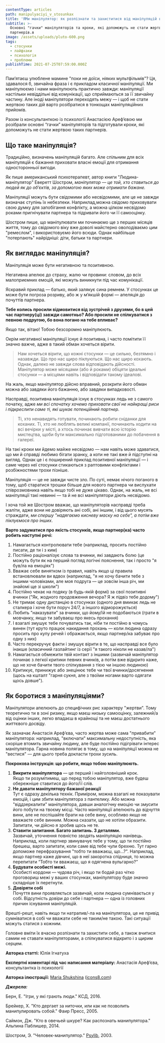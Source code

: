 ```yaml
---
contentType: articles
path: manipulyaciyi_v_stosunkax
title: 'ЯМи маніпулятор: як розпізнати та захиститися від маніпуляцій в стосунках'
subtitle: >-
  Основні "гачки" маніпуляторів та кроки, які допоможуть не стати жертвою таких
  партнерів.в
image: /assets/uploads/pluto-600.png
tags:
  - стосунки
  - лайфхаки
  - психологiя
  - проблеми
publishTime: 2021-07-25T07:59:00.000Z
---
```

<!--StartFragment-->

Пам’ятаєш улюблене мамине "поки не доїси, ніяких мультфільмів"? Ця, здавалося б, звичайна фраза і є прикладом класичної маніпуляції. Ми маніпулюємо і нами маніпулюють практично завжди: маніпуляції настільки невіддільні від комунікації, що сприймаються за її звичайну частину. Але іноді маніпулятори переходять межу — і щоб не стати жертвою таких дій варто розібратися в тонкощах маніпуляційних прийомів. 

Разом із консультанткою із психології Анастасією Ареф’євою ми розібрали основні “гачки” маніпуляторів та підготували кроки, які допоможуть не стати жертвою таких партнерів.

## Що таке маніпуляція?

Традиційно, визначень маніпуляцій багато. Але спільним для всіх маніпуляцій є бажання приховати власні емоції для отримання односторонньої вигоди. 

Як пише американський психотерапевт, автор книги "Людина-маніпулятор" Еверетт Шостром, *маніпулятор — це той, хто ставиться до людей як до об’єктів, за допомогою яких може отримати бажане.*

Маніпуляції можуть бути свідомими або несвідомими, але це не завжди визначає ступінь їх небезпеки. Наприклад,можна свідомо приховувати свою думку для запобігання конфлікту, а можна цілком несвідомо роками пригнічувати партнера та підривати його чи її самооцінку.

Шостром пише, що маніпулювати ми починаємо ще з перших місяців життя, тому до свідомого віку вже доволі майстерно оволодіваємо цим "ремеслом", і використовуємо його всюди. Однак найбільше "потерпають" найрідніші: діти, батьки та партнери.

## Як виглядає маніпуляція?

Маніпуляція може бути негативною та позитивною.

Негативна апелює до страху, жалю чи провини: словом, до всіх малоприємних емоцій, які можуть виникнути під час комунікації.

Яскравий приклад — батько, який залякує сина ремнем. У стосунках це може бути погроза розриву, або ж у м’якшій формі — апеляція до почуттів партнера. 

**Тебе колись просили відмовитися від зустрічей з друзями, бо в цей час партнеру(ці) завжди самотньо? Або просили не спілкуватися з певною подругою, бо вона погано на тебе впливає?** 

Якщо так, вітаю! Тобою безсоромно маніпулюють.

Окрім негативної маніпуляції існує й позитивна, і часто помітити її значно важче, адже в такий обман хочеться вірити. 

> Нам хочеться вірити, що кожні стосунки — це сильно, безтямно і назавжди. Що про нас щиро піклуються. Що нас щиро кохають. Однак, далеко не завжди слова відповідають дійсності. Маніпулятор може місяцами (або й роками) обіцяти ідеальні стосунки — а місцями навіть і відповідати такому ідеалові.

На жаль, якщо маніпулятор дійсно вправний, розкрити його обман можна або завдяки його бажанню, або завдяки випадковості.

Насправді, позитивна маніпуляція існує в стосунках ледь не з самого початку, адже *ми всі спочатку хочемо приховати свої не найкращі риси і підкреслити саме ті, які шукає потенційний партнер.*

> Ті, хто ненавидять готувати, починають робити сніданки для коханих. Ті, хто не люблять великі компанії, починають ходити на всі вечірки у місті, а хтось починає вивчати всю історію мистецтва, щоби бути максимально підготованими до побачення в галереї. 

На такі кроки ми йдемо майже несвідомо — нам навіть може здаватися, що ми й справді любимо бігати зранку, а коти не такі вже й підступні на вигляд. Однак це і є поширений приклад позитивної маніпуляції — і саме через неї стосунки стикаються з раптовими конфліктами і розбіжностями трохи пізніше.

Маніпуляція — це не завжди чисте зло. По суті, немає нічого поганого в тому, щоб старатися трошки більше для нового партнера чи вислухати співрозмовника навіть якщо тобі не дуже цікаво. Однак, на жаль, не всі маніпуляції такі невинні — та й не всі маніпулятори діють несвідомо. 

І хоча той же Шостром вважає, що маніпуляторів насправді треба жаліти, адже вони не довіряють ані собі, ані іншим, і від цього мусять страждати, *ми спершу "надягаємо кисневу маску на себе", а потім вже піклуємося про інших*.

**Варто задуматися про якість стосунків, якщо партнер(ка) часто робить наступні речі:**

1. Намагається контролювати тебе (наприклад, просить постійно писати, де ти і з ким)
2. Постійно раціоналізує слова та вчинки, які завдають болю (це можуть бути як на перший погляд логічні пояснення, так і просто "я був/ла на емоціях")
3. Вважає себе винятком із правил, навіть якщо ці правила встановлювали ви вдвох (наприклад, "я не хочу бачити тебе з іншими чоловіками, але моя подруга — це зовсім інша річ, ми знайомі ще зі школи")
4. Постійно чекає на подяку (в будь-якій формі) за свої позитивні вчинки ("Як, жодного продовження вечора? Я ж підвіз тебе додому")
5. Не тримає одну дистанцію в стосунках (одного дня вмикає ледь не сталкера і хоче бути поруч 24/7, а іншого відморожується)
6. Любить "наказувати" за вчинки, що йому/їй не подобаються (грати в мовчанку, якщо ти забуваєш про якесь прохання)
7. І взагалі змушує тебе почуватись так, ніби ти постійно в чомусь винен (тут круто працює накидання прохань — коли людина одразу просить про купу речей і ображається, якщо партнер/ка забуває про одну з них)
8. Часто перекручує факти і змушує вірити в те, що насправді все було інакше (класичний газлайтинг із серії "я такого ніколи не казав/ла")
9. Намагається обмежити твій контакт з іншими (зазвичай маніпулятор починає з легкої критики певних вчинків, а потім вже відкрито каже, що не хоче бачити твого спілкування з тією чи іншою людиною)
10. Критикує, принижує або знецінює тебе чи твої вчинки/досягнення (щось на кшталт "гарня сукня, але з твоїми ногами варто одягати щось довше").

## Як боротися з маніпуляціями?

Маніпулятори апелюють до специфічних рис характеру "жертви". Тому теоретично ти в зоні ризику, якщо маєш низьку самооцінку, залежний/а від оцінки інших, легко впадаєш в крайнощі та не маєш достатнього життєвого досвіду.

Як зазначає Анастасія Ареф’єва, часто жертва може сама "привабити" маніпулятора: наприклад, "включати" максимальну недоступність, яка скоріше втомить звичайну людину, але буде постійно підігрівати інтерес маніпулятора. Гарна новина полягає в тому, що на маніпуляції можна не "вестися" — для цього треба докласти трохи зусиль.

**Покрокова інструкція: що робити, якщо тобою маніпулюють.**

1. **Викрити маніпулятора** — це перший і найголовніший крок.\
   Якщо ти розумітимеш, що перед тобою маніпулятор, вже будеш обережніше ставитися до його/її слів.
2. **Не давати маніпулятору бажаної реакції**\
   Тут є одразу декілька технік. Приміром, можна взагалі не показувати емоцій, і цим збити маніпулятора з пантелику. Або можна "віддзеркалити" маніпулятора, давши аналогічну емоцію чи змусити його побути на твоєму місці. Часто маніпуляції апелюють до відчуття вини, але не поспішайте брати на себе вину, особливо якщо не вважаєте себе винним. Можна сказати, що не хотіли образити. Запитати, чи дійсно я зробив щось не те.
3. **Ставити запитання. Багато запитань. З деталями.**\
   Зазвичай, уточнення повністю зводять маніпуляцію нанівець. Наприклад, коли партнер звинувачує тебе у тому, що ти постійно брешеш, варто запитати, коли саме від тебе чули брехню. Тут гарно допоможе перефразування "тобто ти вважаєш, що…?". Наприклад, якщо партнер каже дівчині, що в неї закоротка спідниця, то можна перепитати “Тобто ти вважаєш, що я одягнена вульгарно?”
4. **Будувати особисті межі.**\
   Особисті кордони — чудова річ, і якщо ти бодай раз чітко проговориш межі у ваших стосунках, маніпулятору буде значно складніше їх перетнути.
5. **Довіряти собі**\
   Почуття вини проявляється зазвичай, коли людина сумнівається у собі. Відсутність довіри до себе і партнера — одна із головних причин існування маніпуляцій.

Врешті-решт, навіть якщо ти натрапив/-ла на маніпулятора, це не привід сумніватися в собі чи вважати себе не таким/не такою. Такі ситуації можуть статися з кожним. 

Головне вміти їх вчасно розпізнати та захистити себе, а також вчитися самим не ставати маніпуляторами, а спілкуватися відкрито і з щирим серцем.

<!--StartFragment-->

**Авторка статті:** Юлія Iгнатуха

**Експертні коментарі під час написання матеріалу:** Анастасія Ареф’єва, консультантка із психології

**Авторка ілюстрації:**[](https://icons8.com/illustrations/author/603d1fd6123f9916a4db9ee6) [Maria Shukshina](https://icons8.com/illustrations/illustration/pluto-600) ([icons8.com](https://icons8.com/illustrations/illustration/pluto-600))

<!--EndFragment-->

***Джерела:***

Берн, Е. "Ігри, у які грають люди." КСД, 2016.

Брейкер, Х. "Кто дергает за ниточки, или как не позволить манипулировать собой." Фаир Пресс, 2005.

Саймон, Дж. "Кто в овечьей шкуре? Как распознать манипулятора." Альпина Паблишер, 2014.

Шостром, Э. "Человек-манипулятор." [Psylib](http://psylib.org.ua/books/shost01/index.htm), 2003.[](http://psylib.org.ua/books/shost01/index.htm)

<!--EndFragment-->
